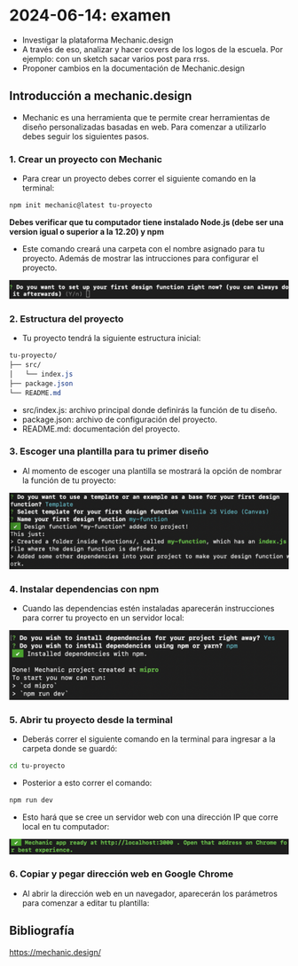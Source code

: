 # 2024-06-14: examen

- Investigar la plataforma Mechanic.design
- A través de eso, analizar y hacer covers de los logos de la escuela. Por ejemplo: con un sketch sacar varios post para rrss.
- Proponer cambios en la documentación de Mechanic.design

## Introducción a mechanic.design

- Mechanic es una herramienta que te permite crear herramientas de diseño personalizadas basadas en web. Para comenzar a utilizarlo debes seguir los siguientes pasos.

### 1. Crear un proyecto con Mechanic

- Para crear un proyecto debes correr el siguiente comando en la terminal:

```sh
npm init mechanic@latest tu-proyecto
```

**Debes verificar que tu computador tiene instalado Node.js (debe ser una version igual o superior a la 12.20) y npm**

- Este comando creará una carpeta con el nombre asignado para tu proyecto. Además de mostrar las intrucciones para configurar el proyecto.

![terminal](./assets/terminal.png)

### 2. Estructura del proyecto

- Tu proyecto tendrá la siguiente estructura inicial:

```css
tu-proyecto/
├── src/
│   └── index.js
├── package.json
└── README.md
```

- src/index.js: archivo principal donde definirás la función de tu diseño.
- package.json: archivo de configuración del proyecto.
- README.md: documentación del proyecto.

### 3. Escoger una plantilla para tu primer diseño

- Al momento de escoger una plantilla se mostrará la opción de nombrar la función de tu proyecto:

![plantilla](./assets/template.png)

### 4. Instalar dependencias con npm

- Cuando las dependencias estén instaladas aparecerán instrucciones para correr tu proyecto en un servidor local:

![dependencias](./assets/dependencias.png)

### 5. Abrir tu proyecto desde la terminal

- Deberás correr el siguiente comando en la terminal para ingresar a la carpeta donde se guardó:

```sh
cd tu-proyecto
```

- Posterior a esto correr el comando:

```sh
npm run dev
```

- Esto hará que se cree un servidor web con una dirección IP que corre local en tu computador:

![dirección IP](./assets/IP.png)

### 6. Copiar y pegar dirección web en Google Chrome

- Al abrir la dirección web en un navegador, aparecerán los parámetros para comenzar a editar tu plantilla:



## Bibliografía

<https://mechanic.design/>
